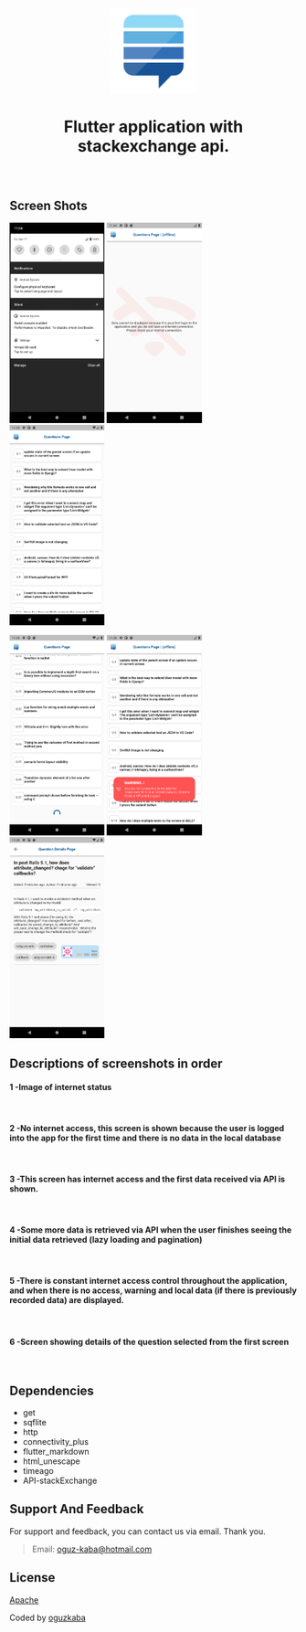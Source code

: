 <p align="center"><img src="assets\appBar_icon.png" width=150></p>

# <p align="center">Flutter application with stackexchange api.</p>
</br>

## Screen Shots

<img src="assets\ss\ss1.png" width=33%>  <img src="assets\ss\ss2.png" width=33%>  <img src="assets\ss\ss3.png" width=33%>

<img src="assets\ss\ss4.png" width=33%>   <img src="assets\ss\ss5.png" width=33%>  <img src="assets\ss\ss6.png" width=33%>

## Descriptions of screenshots in order

#### 1 -Image of internet status
</br>

#### 2 -No internet access, this screen is shown because the user is logged into the app for the first time and there is no data in the local database
</br>

#### 3 -This screen has internet access and the first data received via API is shown.
</br>

#### 4 -Some more data is retrieved via API when the user finishes seeing the initial data retrieved (lazy loading and pagination)
</br>

#### 5 -There is constant internet access control throughout the application, and when there is no access, warning and local data (if there is previously recorded data) are displayed.
</br>

#### 6 -Screen showing details of the question selected from the first screen
</br>

## Dependencies
- get 
- sqflite
- http
- connectivity_plus
- flutter_markdown
- html_unescape
- timeago
- API-stackExchange


## Support And Feedback
For support and feedback, you can contact us via email. Thank you.
> Email: [oguz-kaba@hotmail.com](mailto:oguz-kaba@hotmail.com)

## License
[Apache](LICENSE)

Coded by [oguzkaba](https://github.com/oguzkaba)
